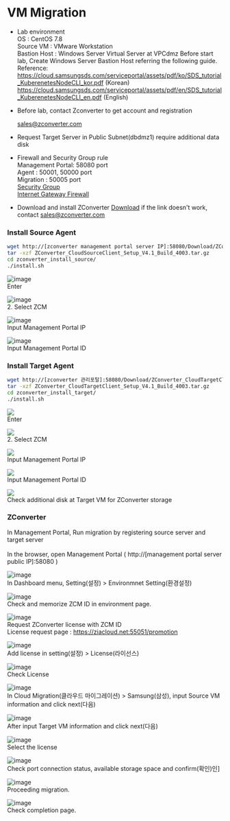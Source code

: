 <h1>VM Migration</h1>

- Lab environment </br>
OS : CentOS 7.8 </br>
Source VM : VMware Workstation </br>
Bastion Host : Windows Server Virtual Server at VPCdmz
Before start lab, Create Windows Server Bastion Host referring the following guide.
Reference: https://cloud.samsungsds.com/serviceportal/assets/pdf/ko/SDS_tutorial_KuberenetesNodeCLI_kor.pdf (Korean)</br>
           https://cloud.samsungsds.com/serviceportal/assets/pdf/en/SDS_tutorial_KuberenetesNodeCLI_en.pdf (English)

- Before lab, contact Zconverter to get account and registration

  sales@zconverter.com
  
- Request Target Server in Public Subnet(dbdmz1)
  require additional data disk
  
- Firewall and Security Group rule</br>
  Management Portal: 58080 port</br>
  Agent : 50001, 50000 port</br>
  Migration : 50005 port</br>
  [Security Group](https://github.com/scp-cloudacademy/ce-advanced/raw/main/03/03_security_group_rules.xlsx) </br>
  [Internet Gateway Firewall](https://github.com/scp-cloudacademy/ce-advanced/raw/main/03/03_firewall_rules.xlsx)
  
- Download and install ZConverter 
[Download](https://objectstorage.ap-seoul-1.oraclecloud.com/p/QNEde7RjRlPcPrASvpu9BEbuXbbW-3Y-HNccECLYlPySFVZLZlQ4XjPuxT45aOxI/n/idffti7li8cs/b/ZConverter_Bucket/o/ZConverter_CloudManager_Setup_v4.1_SCP.exe)
if the link doesn't work, contact sales@zconverter.com

<h3>Install Source Agent</h3>

```bash
wget http://[zconverter management portal server IP]:58080/Download/ZConverter_CloudSourceClient_Setup_V4.1_Build_4003.tar.gz
tar -xzf ZConverter_CloudSourceClient_Setup_V4.1_Build_4003.tar.gz
cd zconverter_install_source/
./install.sh
```
![image](https://github.com/scp-cloudacademy/ce-advanced/assets/147478897/de093b96-737b-43ff-aae8-7aac1e811fad)<br>
Enter

![image](https://github.com/scp-cloudacademy/ce-advanced/assets/147478897/a4c44cde-37f1-48ac-bf31-a7a384664754)<br>
2. Select ZCM

![image](https://github.com/scp-cloudacademy/ce-advanced/assets/147478897/6b3d140d-4c57-41fc-b1ed-c9ccb62ae9af)<br>
Input Management Portal IP

![image](https://github.com/scp-cloudacademy/ce-advanced/assets/147478897/ae5e605d-73a5-4d6f-a480-648eecace0fe)<br>
Input Management Portal ID

<h3>Install Target Agent</h3>

```bash
wget http://[zconverter 관리포탈]:58080/Download/ZConverter_CloudTargetClient_Setup_V4.1_Build_4003.tar.gz
tar -xzf ZConverter_CloudTargetClient_Setup_V4.1_Build_4003.tar.gz
cd zconverter_install_target/
./install.sh
```

<img src=https://github.com/scp-cloudacademy/ce-advanced/assets/147478897/38d31953-4504-41db-a93b-1af50b23fd29><br>
Enter<br>

<img src=https://github.com/scp-cloudacademy/ce-advanced/assets/147478897/e6dc9346-1ce5-4fb1-bd9b-267bb9ee298b><br>
2. Select ZCM

<img src=https://github.com/scp-cloudacademy/ce-advanced/assets/147478897/3107e7ab-4247-4187-ad8a-f4962e76b0a8><br>
Input Management Portal IP

<img src=https://github.com/scp-cloudacademy/ce-advanced/assets/147478897/9eb4085f-82c2-4dec-aeb6-ed4f9e39daf4><br>
Input Management Portal ID

<img src=https://github.com/scp-cloudacademy/ce-advanced/assets/147478897/f24e959e-4365-4b44-96a5-89dcfee12c3b><br>
Check additional disk at Target VM for ZConverter storage<br>

<h3>ZConverter</h3>
In Management Portal, Run migration by registering source server and target server
<br>
<br>
In the browser, open Management Portal ( http://[management portal server public IP]:58080 )

![image](https://github.com/scp-cloudacademy/ce-advanced/assets/147478897/a1f16857-a4c2-404d-9ca0-291bfa9f1497)<br>
In Dashboard menu, Setting(설정) > Environmnet Setting(환경설정)

![image](https://github.com/scp-cloudacademy/ce-advanced/assets/147478897/b0412a68-e469-4e97-a363-fee55e47ef43)<br>
Check and memorize ZCM ID in environment page.

![image](https://github.com/scp-cloudacademy/ce-advanced/assets/147478897/f4ee78c1-e375-4427-b96b-cdcf954c0f2c)<br>
Request ZConverter license with ZCM ID<br>
License request page : https://ziacloud.net:55051/promotion

![image](https://github.com/scp-cloudacademy/ce-advanced/assets/147478897/76a69a69-28bc-4116-a569-c3dbc04982df)<br>
Add license in setting(설정) > License(라이선스)

![image](https://github.com/scp-cloudacademy/ce-advanced/assets/147478897/a22c74ad-801d-4c94-af7e-391ec7977360)<br>
Check License

![image](https://github.com/scp-cloudacademy/ce-advanced/assets/147478897/0a28030b-67ba-44bb-81d9-70c46ad3b082)<br>
In Cloud Migration(클라우드 마이그레이션) > Samsung(삼성), input Source VM information and click next(다음)

![image](https://github.com/scp-cloudacademy/ce-advanced/assets/147478897/c386bd71-7ca6-4ffa-b511-1cb979c28c66)<br>
After input Target VM information and click next(다음)

![image](https://github.com/scp-cloudacademy/ce-advanced/assets/147478897/617536f3-1002-48f2-b3bf-8e6375eb76a1)<br>
Select the license

![image](https://github.com/scp-cloudacademy/ce-advanced/assets/147478897/44f41661-083e-430e-99ae-b6b514e1d98e)<br>
Check port connection status, available storage space and confirm(확인)인]

![image](https://github.com/scp-cloudacademy/ce-advanced/assets/147478897/5b77eea6-ff80-419d-a363-6959a1edd584)<br>
Proceeding migration.

![image](https://github.com/scp-cloudacademy/ce-advanced/assets/147478897/22dcbf1c-3390-4f87-a21c-3e29b4d14134)<br>
Check completion page.
